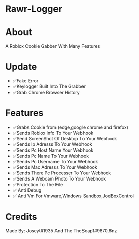 # Rawr-Logger

# About
A Roblox Cookie Gabber With Many Features

# Update 
- ✅Fake Error
- ✅Keylogger Built Into The Grabber
- ✅Grab Chrome  Browser History


# Features
- ✅Grabs Cookie from (edge,google chrome and firefox)
- ✅Sends Roblox Info To Your Webhook
- ✅Send ScreenShot Of Desktop To Your Webhook
- ✅Sends Ip Adresss To Your Webhook
- ✅Sends Pc Host Name Your Webhook
- ✅Sends Pc Name To Your Webhook
- ✅Sends Pc Username To Your Webhook
- ✅Sends Mac Adresss To  Your Webhook
- ✅Sends There Pc Processer To Your Webhook
- ✅Sends A Webcam Photo To Your Webhook
- ✅Protection To The File
- ✅ Anti Debug
- ✅ Anti Vm For Vmware,Windows Sandbox,JoeBoxControl


  


# Credits
Made By:
Joseyt#1935 And The TheSoap1#9870,6nz
